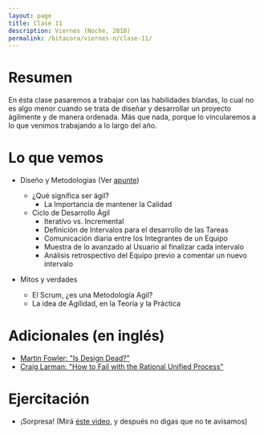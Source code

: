 ```yaml
---
layout: page
title: Clase 11
description: Viernes (Noche, 2018)
permalink: /bitacora/viernes-n/clase-11/
---
```


# Resumen

En ésta clase pasaremos a trabajar con las habilidades blandas, lo cual no es algo menor cuando se trata de diseñar y desarrollar un proyecto ágilmente y de manera ordenada. Más que nada, porque lo vincularemos a lo que venimos trabajando a lo largo del año.

# Lo que vemos

- Diseño y Metodologías (Ver [apunte](https://docs.google.com/document/d/11PQO8NPSOV4SW0ZwtFsh4RCtWubuEBV6E5qPicqJNKs/edit))
  - ¿Qué significa ser ágil?
    - La Importancia de mantener la Calidad
  - Ciclo de Desarrollo Ágil
    - Iterativo vs. Incremental
    - Definición de Intervalos para el desarrollo de las Tareas
    - Comunicación diaria entre los Integrantes de un Equipo
    - Muestra de lo avanzado al Usuario al finalizar cada intervalo
    - Análisis retrospectivo del Equipo previo a comentar un nuevo intervalo
  
- Mitos y verdades
  - El Scrum, ¿es una Metodología Agil?
  - La idea de Agilidad, en la Teoría y la Práctica

# Adicionales (en inglés)

- [Martin Fowler: "Is Design Dead?"](http://martinfowler.com/articles/designDead.html)
- [Craig Larman: "How to Fail with the Rational Unified Process"](http://www.cs.unibo.it/~cianca/wwwpages/ids/letture/RUP.pdf)

# Ejercitación

- ¡Sorpresa! (Mirá [éste video](https://www.youtube.com/watch?v=oU3oipL_79k), y después no digas que no te avisamos)
